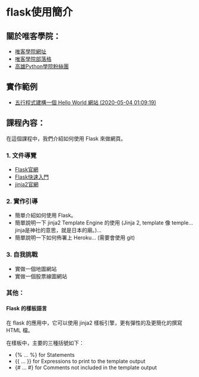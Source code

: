 # flask使用簡介

## 關於唯客學院：

* [唯客學院網址](https://www.vcdemy.com)
* [唯客學院部落格](https://victorgau.com/blog/)
* [高雄Python學院粉絲團](https://www.facebook.com/KHPYAcademy/)

## 實作範例

* [五行程式建構一個 Hello World 網站 (2020-05-04 01:09:19)](https://youtu.be/nYF3jIeq580)

## 課程內容：

在這個課程中，我們介紹如何使用 Flask 來做網頁。

### 1. 文件導覽

* [Flask官網](https://flask.palletsprojects.com/en/2.0.x/)
* [Flask快速入門](https://flask.palletsprojects.com/en/2.0.x/quickstart/)
* [jinja2官網](https://jinja.palletsprojects.com/en/3.0.x/)

### 2. 實作引導

* 簡單介紹如何使用 Flask。
* 簡單說明一下 jinja2 Template Engine 的使用 (Jinja 2, template 像 temple… jinja是神社的意思，就是日本的廟。)…
* 簡單說明一下如何佈署上 Heroku… (需要會使用 git)

### 3. 自我挑戰

* 實做一個地圖網站
* 實做一個股票線圖網站

### 其他：

#### Flask 的樣板語言

在 flask 的應用中，它可以使用 jinja2 樣板引擎，更有彈性的及更簡化的撰寫 HTML 檔。

在樣板中，主要的三種括號如下：

* {% ... %} for Statements
* {{ ... }} for Expressions to print to the template output
* {# ... #} for Comments not included in the template output

